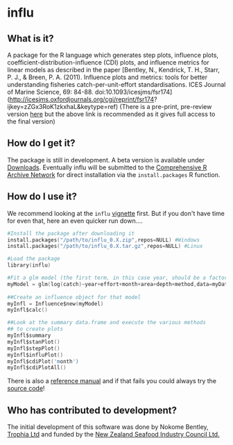 # influ

## What is it?

A package for the R language which generates step plots, influence plots, coefficient-distribution-influence (CDI) plots, and influence metrics for linear models
as described in the paper [Bentley, N., Kendrick, T. H., Starr, P. J., & Breen, P. A. (2011). Influence plots and metrics: tools for better understanding fisheries catch-per-unit-effort standardisations. ICES Journal of Marine Science, 69: 84-88. doi:10.1093/icesjms/fsr174](http://icesjms.oxfordjournals.org/cgi/reprint/fsr174?
ijkey=zZGx3RoK1zkxhaL&keytype=ref) (There is a pre-print, pre-review version [here](https://github.com/downloads/trophia/influ/Bentley%20et%20al%20%28preprint%29%20CPUE%20influence.pdf) but the above link is recommended as it gives full access to the final version)

## How do I get it?

The package is still in development. A beta version is available under [Downloads](https://github.com/trophia/influ/downloads). 
Eventually influ will be submitted to the [Comprehensive R Archive Network](http://cran.r-project.org/) for direct installation via the `install.packages` R function.

## How do I use it?

We recommend looking at the `influ` [vignette](https://github.com/downloads/trophia/influ/influ_vignette.pdf) first. But if you don't have time for even that, here an even quicker run down....

```s
#Install the package after downloading it
install.packages("/path/to/influ_0.X.zip",repos=NULL) #Windows
install.packages("/path/to/influ_0.X.tar.gz",repos=NULL) #Linux

#Load the package
library(influ)

#Fit a glm model (the first term, in this case year, should be a factor!)
myModel = glm(log(catch)~year+effort+month+area+depth+method,data=myData)
 
##Create an influence object for that model
myInfl = Influence$new(myModel)
myInfl$calc()

##Look at the summary data.frame and execute the various methods
## to create plots
myInfl$summary
myInfl$stanPlot()
myInfl$stepPlot()
myInfl$influPlot()
myInfl$cdiPlot('month')
myInfl$cdiPlotAll()
```

There is also a [reference manual](https://github.com/downloads/trophia/influ/influ-manual.pdf) and if that fails you could always try the [source code](https://github.com/trophia/influ/blob/master/influ.R)!

## Who has contributed to development?

The initial development of this software was done by Nokome Bentley, [Trophia Ltd](http://www.trophia.com) and funded by the [New Zealand Seafood Industry Council Ltd.](http://www.seafic.co.nz)

